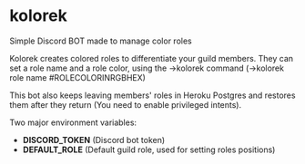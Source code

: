 # kolorek
Simple Discord BOT made to manage color roles

Kolorek creates colored roles to differentiate your guild members.
They can set a role name and a role color, using the ->kolorek command (->kolorek role name #ROLECOLORINRGBHEX)

This bot also keeps leaving members' roles in Heroku Postgres and restores them after they return (You need to enable privileged intents).

Two major environment variables:
- **DISCORD_TOKEN** (Discord bot token)
- **DEFAULT_ROLE** (Default guild role, used for setting roles positions)
